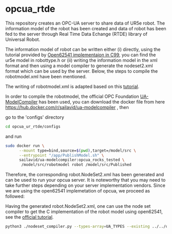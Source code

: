 # opcua_rtde
This repository creates an OPC-UA server to share data of UR5e robot. The information model of the robot has been created and data of robot has been fed to the server through Real Time Data Echange (RTDE) library of Universal Robot.

The information model of robot can be written either (i) directly, using the tutorial provided by [Open62541 implementaion in C99](https://www.open62541.org/doc/v1.4.10/tutorial_server_object.html), you can find the ur5e model in robottype.h or (ii) writing the information model in the xml format and then using a model compiler to generate the nodeset2.xml format which can be used by the server. Below, the steps to compile the robotmodel.xml have been mentioned.



The writing of robotmodel.xml is adapted based on this [tutorial]( https://profanter.medium.com/how-to-create-custom-opc-ua-information-models-1e9a461f5b58).

In order to compile the robotmodel, the official OPC Foundation [UA-ModelCompiler](https://github.com/OPCFoundation/UA-ModelCompiler) has been used, you can download the docker file from here https://hub.docker.com/r/sailavid/ua-modelcompiler , then 

go to the 'configs' directory
```bash
cd opcua_ur_rtde/configs
```
and run 
```bash
sudo docker run \
	  --mount type=bind,source=$(pwd),target=/model/src \
	  --entrypoint "/app/PublishModel.sh" \
	  sailavid/ua-modelcompiler:opcua_rocks_tested \
	   /model/src/robotmodel robot /model/src/Published
```
Therefore, the corresponding robot.NodeSet2.xml has been generated and can be used to run your opcua server. It is noteworthy that you may need to take further steps depending on your server implementation vendors. 
Since we are using the open62541 implemetation of opcua, we proceed as followed:

Having the generated robot.NodeSet2.xml, one can use the node set compiler to get the C implementation of the robot model using open62541, see the [official tutorial](https://www.open62541.org/doc/v1.4.10/nodeset_compiler.html).

```bash
python3 ./nodeset_compiler.py --types-array=UA_TYPES --existing ../../deps/ua-nodeset/Schema/Opc.Ua.NodeSet2.xml --xml robot.NodeSet2.xml robot
```

